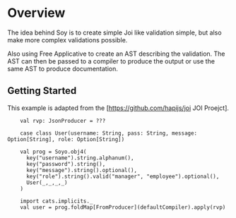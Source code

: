 # Overview

The idea behind Soy is to create simple Joi like validation simple, but also make more complex
validations possible.

Also using Free Applicative to create an AST describing the validation.  The AST can then be passed to a compiler to produce the output or use the same AST to produce documentation.


## Getting Started

This example is adapted from the [https://github.com/hapijs/joi JOI Proejct].

```$scala
    val rvp: JsonProducer = ???

    case class User(username: String, pass: String, message: Option[String], role: Option[String])
    
    val prog = Soyo.obj4(
      key("username").string.alphanum(),
      key("password").string(),
      key("message").string().optional(),
      key("role").string().valid("manager", "employee").optional(),
      User(_,_,_,_)
    )

    import cats.implicits._
    val user = prog.foldMap[FromProducer](defaultCompiler).apply(rvp)

```
